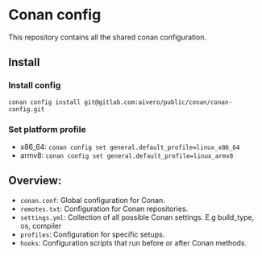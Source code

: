 # Conan config
This repository contains all the shared conan configuration.

## Install
### Install config
`conan config install git@gitlab.com:aivero/public/conan/conan-config.git`

### Set platform profile
- x86_64: `conan config set general.default_profile=linux_x86_64`
- armv8: `conan config set general.default_profile=linux_armv8`


## Overview:
- `conan.conf`: Global configuration for Conan.
- `remotes.txt`: Configuration for Conan repositories.
- `settings.yml`: Collection of all possible Conan settings. E.g build_type, os, compiler
- `profiles`: Configuration for specific setups.
- `hooks`: Configuration scripts that run before or after Conan methods.
